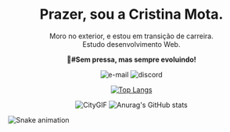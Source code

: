 <div align="center"><h1>Prazer, sou a Cristina Mota.</h1>

<p>Moro no exterior, e estou em transição de carreira.<br>
Estudo desenvolvimento Web.

<strong>🎯#Sem pressa, mas sempre evoluindo!</strong></p>

<span> ![e-mail](https://img.shields.io/badge/Gmail-D14836?style=for-the-badge&logo=gmail&logoColor=white)
![discord](https://img.shields.io/badge/Discord-7289DA?style=for-the-badge&logo=discord&logoColor=white) </span>
 
 
<span>[![Top Langs](https://github-readme-stats.vercel.app/api/top-langs/?username=cristina-mota&layout=compact&theme=radical)](https://github.com/anuraghazra/github-readme-stats)

 ![CityGIF](https://user-images.githubusercontent.com/110698111/187954134-c0d03c2d-6fec-498e-9998-16b873d644e6.gif)
![Anurag's GitHub stats](https://github-readme-stats.vercel.app/api?username=cristina-mota&show_icons=true&theme=radical) </span>
</div>

 ![Snake animation](https://github.com/cristina-mota/cristina-mota/blob/output/github-contribution-grid-snake.svg)

















             




          
          

